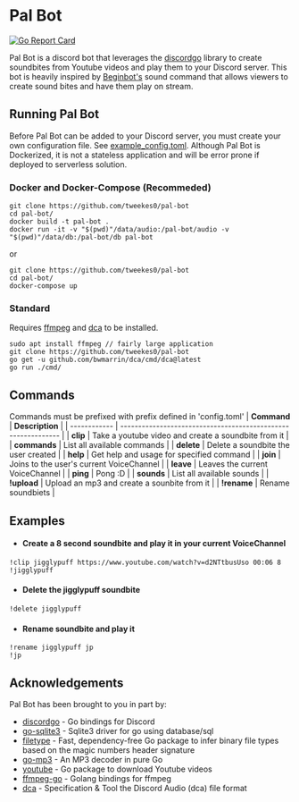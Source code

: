 # Pal Bot 

[![Go Report Card](https://goreportcard.com/badge/github.com/tweekes0/pal-bot)](https://goreportcard.com/report/github.com/tweekes0/pal-bot)

Pal Bot is a discord bot that leverages
the [discordgo](https://github.com/bwmarrin/discordgo) library to create soundbites from Youtube videos and play them to your Discord server. This bot is heavily inspired by [Beginbot's](https://www.twitch.tv/beginbot) sound command that allows viewers to create sound bites and have them play on stream.

## Running Pal Bot

Before Pal Bot can be added to your Discord server, you must create your own configuration file. See [example_config.toml](https://github.com/tweekes0/pal-bot/blob/main/example_config.toml). Although Pal Bot is Dockerized, it is not a stateless application and will be error prone if deployed to serverless solution.

### Docker and Docker-Compose (Recommeded)

```
git clone https://github.com/tweekes0/pal-bot
cd pal-bot/
docker build -t pal-bot .
docker run -it -v "$(pwd)"/data/audio:/pal-bot/audio -v "$(pwd)"/data/db:/pal-bot/db pal-bot
```

or

```
git clone https://github.com/tweekes0/pal-bot
cd pal-bot/
docker-compose up
```

### Standard

Requires [ffmpeg](https://ffmpeg.org/) and [dca](https://github.com/bwmarrin/dca) to be installed.

```
sudo apt install ffmpeg // fairly large application
git clone https://github.com/tweekes0/pal-bot
go get -u github.com/bwmarrin/dca/cmd/dca@latest
go run ./cmd/
```

## Commands
Commands must be prefixed with prefix defined in 'config.toml'
| **Command**  | **Description**                                               |
| ------------ | ------------------------------------------------------------- |
| **clip**     | Take a youtube video and create a soundbite from it           |
| **commands** | List all available commands                                   |
| **delete**   | Delete a soundbite the user created                           |
| **help**     | Get help and usage for specified command                      |
| **join**     | Joins to the user's current VoiceChannel                      |
| **leave**    | Leaves the current VoiceChannel                               |
| **ping**     | Pong :D                                                       |
| **sounds**   | List all available sounds                                     |
| **!upload**  | Upload an mp3 and create a sounbite from it                   |
| **!rename**  | Rename soundbiets                                             |

## Examples

- #### Create a 8 second soundbite and play it in your current VoiceChannel
```
!clip jigglypuff https://www.youtube.com/watch?v=d2NTtbusUso 00:06 8 
!jigglypuff
```

- #### Delete the jigglypuff soundbite
```
!delete jigglypuff
```

- #### Rename soundbite and play it
```
!rename jigglypuff jp
!jp
```

## Acknowledgements
Pal Bot has been brought to you in part by:

- [discordgo](https://github.com/bwmarrin/discordgo) - Go bindings for Discord
- [go-sqlite3](https://github.com/mattn/go-sqlite3) - Sqlite3 driver for go using database/sql
- [filetype](https://github.com/h2non/filetype) - Fast, dependency-free Go package to infer binary file types based on the magic numbers header signature
- [go-mp3](https://github.com/hajimehoshi/go-mp3) - An MP3 decoder in pure Go
- [youtube](https://github.com/kkdai/youtube/) - Go package to download Youtube videos
- [ffmpeg-go](https://github.com/u2takey/ffmpeg-go) - Golang bindings for ffmpeg
- [dca](https://github.com/bwmarrin/dca) - Specification & Tool the Discord Audio (dca) file format